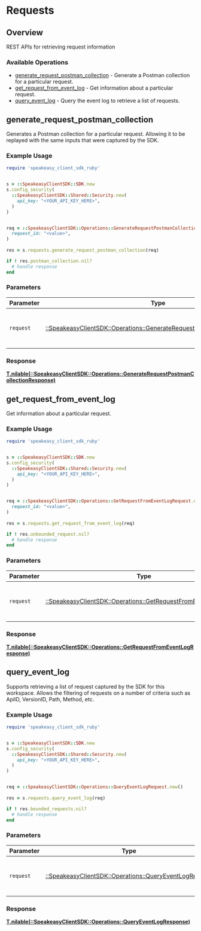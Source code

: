 # Requests


## Overview

REST APIs for retrieving request information

### Available Operations

* [generate_request_postman_collection](#generate_request_postman_collection) - Generate a Postman collection for a particular request.
* [get_request_from_event_log](#get_request_from_event_log) - Get information about a particular request.
* [query_event_log](#query_event_log) - Query the event log to retrieve a list of requests.

## generate_request_postman_collection

Generates a Postman collection for a particular request. 
Allowing it to be replayed with the same inputs that were captured by the SDK.

### Example Usage

```ruby
require 'speakeasy_client_sdk_ruby'


s = ::SpeakeasyClientSDK::SDK.new
s.config_security(
  ::SpeakeasyClientSDK::Shared::Security.new(
    api_key: "<YOUR_API_KEY_HERE>",
  )
)


req = ::SpeakeasyClientSDK::Operations::GenerateRequestPostmanCollectionRequest.new(
  request_id: "<value>",
)
    
res = s.requests.generate_request_postman_collection(req)

if ! res.postman_collection.nil?
  # handle response
end

```



### Parameters

| Parameter                                                                                                                                       | Type                                                                                                                                            | Required                                                                                                                                        | Description                                                                                                                                     |
| ----------------------------------------------------------------------------------------------------------------------------------------------- | ----------------------------------------------------------------------------------------------------------------------------------------------- | ----------------------------------------------------------------------------------------------------------------------------------------------- | ----------------------------------------------------------------------------------------------------------------------------------------------- |
| `request`                                                                                                                                       | [::SpeakeasyClientSDK::Operations::GenerateRequestPostmanCollectionRequest](../../models/operations/generaterequestpostmancollectionrequest.md) | :heavy_check_mark:                                                                                                                              | The request object to use for the request.                                                                                                      |


### Response

**[T.nilable(::SpeakeasyClientSDK::Operations::GenerateRequestPostmanCollectionResponse)](../../models/operations/generaterequestpostmancollectionresponse.md)**


## get_request_from_event_log

Get information about a particular request.

### Example Usage

```ruby
require 'speakeasy_client_sdk_ruby'


s = ::SpeakeasyClientSDK::SDK.new
s.config_security(
  ::SpeakeasyClientSDK::Shared::Security.new(
    api_key: "<YOUR_API_KEY_HERE>",
  )
)


req = ::SpeakeasyClientSDK::Operations::GetRequestFromEventLogRequest.new(
  request_id: "<value>",
)
    
res = s.requests.get_request_from_event_log(req)

if ! res.unbounded_request.nil?
  # handle response
end

```



### Parameters

| Parameter                                                                                                                   | Type                                                                                                                        | Required                                                                                                                    | Description                                                                                                                 |
| --------------------------------------------------------------------------------------------------------------------------- | --------------------------------------------------------------------------------------------------------------------------- | --------------------------------------------------------------------------------------------------------------------------- | --------------------------------------------------------------------------------------------------------------------------- |
| `request`                                                                                                                   | [::SpeakeasyClientSDK::Operations::GetRequestFromEventLogRequest](../../models/operations/getrequestfromeventlogrequest.md) | :heavy_check_mark:                                                                                                          | The request object to use for the request.                                                                                  |


### Response

**[T.nilable(::SpeakeasyClientSDK::Operations::GetRequestFromEventLogResponse)](../../models/operations/getrequestfromeventlogresponse.md)**


## query_event_log

Supports retrieving a list of request captured by the SDK for this workspace.
Allows the filtering of requests on a number of criteria such as ApiID, VersionID, Path, Method, etc.

### Example Usage

```ruby
require 'speakeasy_client_sdk_ruby'


s = ::SpeakeasyClientSDK::SDK.new
s.config_security(
  ::SpeakeasyClientSDK::Shared::Security.new(
    api_key: "<YOUR_API_KEY_HERE>",
  )
)


req = ::SpeakeasyClientSDK::Operations::QueryEventLogRequest.new()
    
res = s.requests.query_event_log(req)

if ! res.bounded_requests.nil?
  # handle response
end

```



### Parameters

| Parameter                                                                                                 | Type                                                                                                      | Required                                                                                                  | Description                                                                                               |
| --------------------------------------------------------------------------------------------------------- | --------------------------------------------------------------------------------------------------------- | --------------------------------------------------------------------------------------------------------- | --------------------------------------------------------------------------------------------------------- |
| `request`                                                                                                 | [::SpeakeasyClientSDK::Operations::QueryEventLogRequest](../../models/operations/queryeventlogrequest.md) | :heavy_check_mark:                                                                                        | The request object to use for the request.                                                                |


### Response

**[T.nilable(::SpeakeasyClientSDK::Operations::QueryEventLogResponse)](../../models/operations/queryeventlogresponse.md)**

